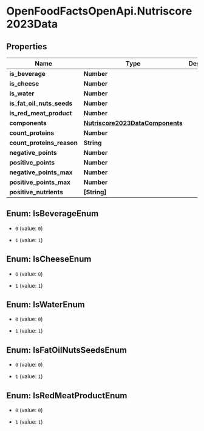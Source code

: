 # OpenFoodFactsOpenApi.Nutriscore2023Data

## Properties

Name | Type | Description | Notes
------------ | ------------- | ------------- | -------------
**is_beverage** | **Number** |  | [optional] 
**is_cheese** | **Number** |  | [optional] 
**is_water** | **Number** |  | [optional] 
**is_fat_oil_nuts_seeds** | **Number** |  | [optional] 
**is_red_meat_product** | **Number** |  | [optional] 
**components** | [**Nutriscore2023DataComponents**](Nutriscore2023DataComponents.md) |  | [optional] 
**count_proteins** | **Number** |  | [optional] 
**count_proteins_reason** | **String** |  | [optional] 
**negative_points** | **Number** |  | [optional] 
**positive_points** | **Number** |  | [optional] 
**negative_points_max** | **Number** |  | [optional] 
**positive_points_max** | **Number** |  | [optional] 
**positive_nutrients** | **[String]** |  | [optional] 



## Enum: IsBeverageEnum


* `0` (value: `0`)

* `1` (value: `1`)





## Enum: IsCheeseEnum


* `0` (value: `0`)

* `1` (value: `1`)





## Enum: IsWaterEnum


* `0` (value: `0`)

* `1` (value: `1`)





## Enum: IsFatOilNutsSeedsEnum


* `0` (value: `0`)

* `1` (value: `1`)





## Enum: IsRedMeatProductEnum


* `0` (value: `0`)

* `1` (value: `1`)




